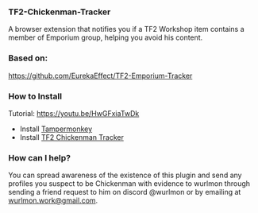 ### TF2-Chickenman-Tracker

A browser extension that notifies you if a TF2 Workshop item contains a member of Emporium group, helping you avoid his content.

### Based on:
https://github.com/EurekaEffect/TF2-Emporium-Tracker

### How to Install
Tutorial: https://youtu.be/HwGFxiaTwDk 

- Install [Tampermonkey](https://www.tampermonkey.net/)
- Install [TF2 Chickenman Tracker](https://raw.githubusercontent.com/wurlmon/TF2-Chickenman-Tracker/refs/heads/main/tf2-chickenman-tracker.user.js)

### How can I help?

You can spread awareness of the existence of this plugin and send any profiles you suspect to be Chickenman with evidence to wurlmon through sending a friend request to him on discord @wurlmon or by emailing at wurlmon.work@gmail.com.
